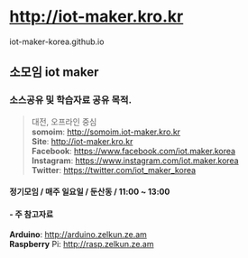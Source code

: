 # http://iot-maker.kro.kr
iot-maker-korea.github.io

## 소모임 iot maker

### 소스공유 및 학습자료 공유 목적.

> 대전, 오프라인 중심   
> __somoim__: http://somoim.iot-maker.kro.kr   
> __Site__: http://iot-maker.kro.kr   
> __Facebook__: https://www.facebook.com/iot.maker.korea  
> __Instagram__: https://www.instagram.com/iot.maker.korea  
> __Twitter__: https://twitter.com/iot_maker_korea  

#### 정기모임 / 매주 일요일 / 둔산동 / 11:00 ~ 13:00

#### - 주 참고자료
__Arduino__: http://arduino.zelkun.ze.am  
__Raspberry__ Pi: http://rasp.zelkun.ze.am
